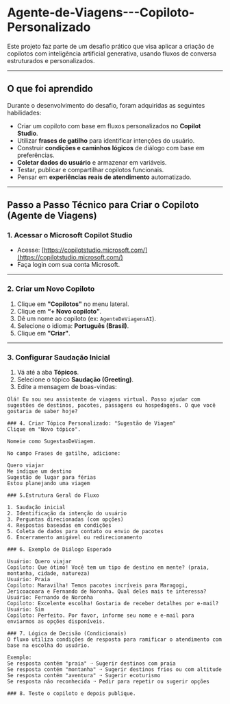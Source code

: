 # Agente-de-Viagens---Copiloto-Personalizado

Este projeto faz parte de um desafio prático que visa aplicar a criação de copilotos com inteligência artificial generativa, usando fluxos de conversa estruturados e personalizados.

---

## O que foi aprendido

Durante o desenvolvimento do desafio, foram adquiridas as seguintes habilidades:

- Criar um copiloto com base em fluxos personalizados no **Copilot Studio**.
- Utilizar **frases de gatilho** para identificar intenções do usuário.
- Construir **condições e caminhos lógicos** de diálogo com base em preferências.
- **Coletar dados do usuário** e armazenar em variáveis.
- Testar, publicar e compartilhar copilotos funcionais.
- Pensar em **experiências reais de atendimento** automatizado.

---

## Passo a Passo Técnico para Criar o Copiloto (Agente de Viagens)

### 1. Acessar o Microsoft Copilot Studio

- Acesse: [https://copilotstudio.microsoft.com/](https://copilotstudio.microsoft.com/)
- Faça login com sua conta Microsoft.

---

### 2. Criar um Novo Copiloto

1. Clique em **"Copilotos"** no menu lateral.
2. Clique em **“+ Novo copiloto”**.
3. Dê um nome ao copiloto (ex: `AgenteDeViagensAI`).
4. Selecione o idioma: **Português (Brasil)**.
5. Clique em **"Criar"**.

---

### 3. Configurar Saudação Inicial

1. Vá até a aba **Tópicos**.
2. Selecione o tópico **Saudação (Greeting)**.
3. Edite a mensagem de boas-vindas:

```text
Olá! Eu sou seu assistente de viagens virtual. Posso ajudar com sugestões de destinos, pacotes, passagens ou hospedagens. O que você gostaria de saber hoje?

### 4. Criar Tópico Personalizado: "Sugestão de Viagem"
Clique em "Novo tópico".

Nomeie como SugestaoDeViagem.

No campo Frases de gatilho, adicione:

Quero viajar
Me indique um destino
Sugestão de lugar para férias
Estou planejando uma viagem

### 5.Estrutura Geral do Fluxo

1. Saudação inicial
2. Identificação da intenção do usuário
3. Perguntas direcionadas (com opções)
4. Respostas baseadas em condições
5. Coleta de dados para contato ou envio de pacotes
6. Encerramento amigável ou redirecionamento

### 6. Exemplo de Diálogo Esperado

Usuário: Quero viajar
Copiloto: Que ótimo! Você tem um tipo de destino em mente? (praia, montanha, cidade, natureza)
Usuário: Praia
Copiloto: Maravilha! Temos pacotes incríveis para Maragogi, Jericoacoara e Fernando de Noronha. Qual deles mais te interessa?
Usuário: Fernando de Noronha
Copiloto: Excelente escolha! Gostaria de receber detalhes por e-mail?
Usuário: Sim
Copiloto: Perfeito. Por favor, informe seu nome e e-mail para enviarmos as opções disponíveis.

### 7. Lógica de Decisão (Condicionais)
O fluxo utiliza condições de resposta para ramificar o atendimento com base na escolha do usuário.

Exemplo:
Se resposta contém "praia" ➝ Sugerir destinos com praia
Se resposta contém "montanha" ➝ Sugerir destinos frios ou com altitude
Se resposta contém "aventura" ➝ Sugerir ecoturismo
Se resposta não reconhecida ➝ Pedir para repetir ou sugerir opções

### 8. Teste o copiloto e depois publique.



